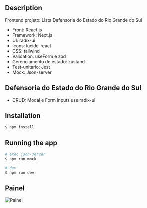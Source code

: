 ## Description

Frontend projeto: Lista Defensoria do Estado do Rio Grande do Sul
- Front: React.js
- Framework: Next.js
- UI: radix-ui
- Icons: lucide-react
- CSS: tailwind
- Validation: useForm e zod
- Gerenciamento de estado: zustand
- Test-unitario: Jest 
- Mock: Json-server

## Defensoria do Estado do Rio Grande do Sul
 - CRUD: Modal e Form inputs use radix-ui 

## Installation

```bash
$ npm install
```

## Running the app

```bash
# exec json-server
$ npm run mock

# dev
$ npm run dev
```
## Painel

![Painel](https://cdn.discordapp.com/attachments/1083115321935798314/1172250664961851514/painel.png?ex=655fa281&is=654d2d81&hm=b2c8bd2a0f201fd2d096905f15f0d5baf41dbf9b73e7ca423d8cac269c693cbb&)
